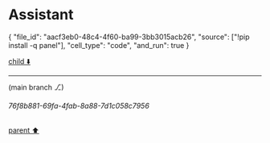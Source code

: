 # Assistant

{
  "file_id": "aacf3eb0-48c4-4f60-ba99-3bb3015acb26",
  "source": ["!pip install -q panel"],
  "cell_type": "code",
  "and_run": true
}

[child ⬇️](#76f8b881-69fa-4fab-8a88-7d1c058c7956)

---

(main branch ⎇)
###### 76f8b881-69fa-4fab-8a88-7d1c058c7956
[parent ⬆️](#ce478bcc-f11c-4cf2-ba62-3e81532f092b)
